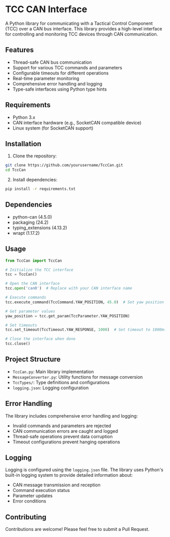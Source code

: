 # TCC CAN Interface

A Python library for communicating with a Tactical Control Component (TCC) over a CAN bus interface. This library provides a high-level interface for controlling and monitoring TCC devices through CAN communication.

## Features

- Thread-safe CAN bus communication
- Support for various TCC commands and parameters
- Configurable timeouts for different operations
- Real-time parameter monitoring
- Comprehensive error handling and logging
- Type-safe interfaces using Python type hints

## Requirements

- Python 3.x
- CAN interface hardware (e.g., SocketCAN compatible device)
- Linux system (for SocketCAN support)

## Installation

1. Clone the repository:
```bash
git clone https://github.com/yourusername/TccCan.git
cd TccCan
```

2. Install dependencies:
```bash
pip install -r requirements.txt
```

## Dependencies

- python-can (4.5.0)
- packaging (24.2)
- typing_extensions (4.13.2)
- wrapt (1.17.2)

## Usage

```python
from TccCan import TccCan

# Initialize the TCC interface
tcc = TccCan()

# Open the CAN interface
tcc.open('can0')  # Replace with your CAN interface name

# Execute commands
tcc.execute_command(TccCommand.YAW_POSITION, 45.0)  # Set yaw position to 45 degrees

# Get parameter values
yaw_position = tcc.get_param(TccParameter.YAW_POSITION)

# Set timeouts
tcc.set_timeout(TccTimeout.YAW_RESPONSE, 1000)  # Set timeout to 1000ms

# Close the interface when done
tcc.close()
```

## Project Structure

- `TccCan.py`: Main library implementation
- `MessageConverter.py`: Utility functions for message conversion
- `TccTypes/`: Type definitions and configurations
- `logging.json`: Logging configuration

## Error Handling

The library includes comprehensive error handling and logging:
- Invalid commands and parameters are rejected
- CAN communication errors are caught and logged
- Thread-safe operations prevent data corruption
- Timeout configurations prevent hanging operations

## Logging

Logging is configured using the `logging.json` file. The library uses Python's built-in logging system to provide detailed information about:
- CAN message transmission and reception
- Command execution status
- Parameter updates
- Error conditions

## Contributing

Contributions are welcome! Please feel free to submit a Pull Request.